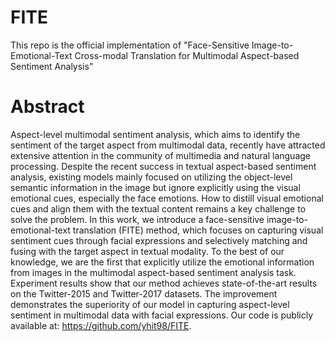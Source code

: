 # FITE
This repo is the official implementation of "Face-Sensitive Image-to-Emotional-Text Cross-modal Translation for Multimodal Aspect-based Sentiment Analysis"

# Abstract
Aspect-level multimodal sentiment analysis, which aims to identify the sentiment of the target aspect from multimodal data, recently have attracted extensive attention in the community of multimedia and natural language processing. Despite the recent success in textual aspect-based sentiment analysis, existing models mainly focused on utilizing the object-level semantic information in the image but ignore explicitly using the visual emotional cues, especially the face emotions. How to distill visual emotional cues and align them with the textual content remains a key challenge to solve the problem. In this work, we introduce a face-sensitive image-to-emotional-text translation (FITE) method, which focuses on capturing visual sentiment cues through facial expressions and selectively matching and fusing with the target aspect in textual modality. To the best of our knowledge, we are the first that explicitly utilize the emotional information from images in the multimodal aspect-based sentiment analysis task. Experiment results show that our method achieves state-of-the-art results on the Twitter-2015 and Twitter-2017 datasets. The improvement demonstrates the superiority of our model in capturing aspect-level sentiment in multimodal data with facial expressions. Our code is publicly available at: https://github.com/yhit98/FITE.


